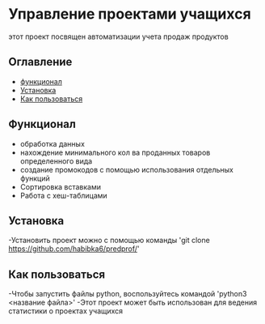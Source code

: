 # Управление проектами учащихся
этот проект посвящен автоматизации учета продаж продуктов
## Оглавление
- [функционал](#функционал)
- [Установка](#установка)
- [Как пользоваться](#как-пользоваться)
## Функционал
- обработка данных
- нахождение минимального кол ва проданных товаров определенного вида
- создание промокодов с помощью использования отдельных функций
- Сортировка вставками
- Работа с хеш-таблицами
## Установка
-Установить проект можно с помощью команды
'git clone https://github.com/habibka6/predprof/'
## Как пользоваться
-Чтобы запустить файлы python, воспользуйтесь командой 
'python3 <название файла>'
-Этот проект может быть использован для ведения статистики о проектах учащихся
